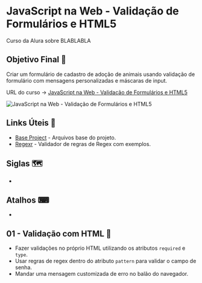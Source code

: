 # JavaScript na Web - Validação de Formulários e HTML5

Curso da Alura sobre BLABLABLA

## Objetivo Final &#x1F3AF;

Criar um formulário de cadastro de adoção de animais usando validação de formulário com mensagens personalizadas e máscaras de input.

URL do curso -> [JavaScript na Web - Validação de Formulários e HTML5](https://cursos.alura.com.br/course/javascript-web-validacao-formularios-html5)

![JavaScript na Web - Validação de Formulários e HTML5](https://www.alura.com.br/assets/api/share/curso-javascript-web-validacao-formularios-html5.png)

## Links Úteis &#x1F517;
* [Base Project](https://github.com/alura-cursos/validacao-doguito/archive/main.zip) - Arquivos base do projeto.
* [Regexr](https://regexr.com/) - Validador de regras de Regex com exemplos.

## Siglas &#x1F5FA;
*

## Atalhos &#x2328;
*

## 01 - Validação com HTML &#x1F516;
* Fazer validações no próprio HTML utilizando os atributos `required` e `type`.
* Usar regras de regex dentro do atributo `pattern` para validar o campo de senha.
* Mandar uma mensagem customizada de erro no balão do navegador.